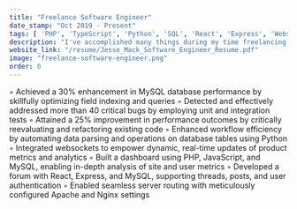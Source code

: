 ```yaml
---
title: "Freelance Software Engineer"
date_stamp: "Oct 2019 - Present"
tags: [ 'PHP', 'TypeScript', 'Python', 'SQL', 'React', 'Express', 'Websockets' ]
description: "I've accomplished many things during my time freelancing as a Software Engineer, from joining teams in order to optimize their databases and queries, to hunting down pesky bugs that are hard to find and problematic, integrating websockets that empower dynamic updates of product metrics, and much more."
website_link: "/resume/Jesse_Mack_Software_Engineer_Resume.pdf"
image: "freelance-software-engineer.png"
order: 0
---
```


◦ Achieved a 30% enhancement in MySQL database performance by skillfully optimizing field indexing and queries
◦ Detected and effectively addressed more than 40 critical bugs by employing unit and integration tests
◦ Attained a 25% improvement in performance outcomes by critically reevaluating and refactoring existing code
◦ Enhanced workflow efficiency by automating data parsing and operations on database tables using Python
◦ Integrated websockets to empower dynamic, real-time updates of product metrics and analytics
◦ Built a dashboard using PHP, JavaScript, and MySQL, enabling in-depth analysis of site and user metrics
◦ Developed a forum with React, Express, and MySQL, supporting threads, posts, and user authentication
◦ Enabled seamless server routing with meticulously configured Apache and Nginx settings
